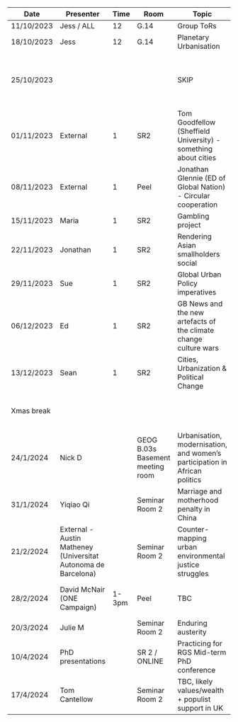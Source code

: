 | Date       | Presenter | Time          | Room    | Topic| 	Additional notes  |
|------------|-----------|---------------|---------|------|---------------------|
|	11/10/2023	|	Jess / ALL	|	12	|	G.14	|	Group ToRs	|		|
|	18/10/2023	|	Jess	|	12	|	G.14	|	Planetary Urbanisation	|	in Fry G.12	|
|	25/10/2023	|		|		|		|	SKIP	|	This is half-term week, so those of us with kids may be juggling childcare/working from home	|
|	01/11/2023	|	External	|	1	|	SR2	|	Tom Goodfellow (Sheffield University) - something about cities	|	[Time moved to 13:00]	|
|	08/11/2023	|	External	|	1	|	Peel	|	Jonathan Glennie (ED of Global Nation) - Circular cooperation	|	Open to all PGT so in Peel	|
|	15/11/2023	|	Maria	|	1	|	SR2	|	Gambling project	|		|
|	22/11/2023	|	Jonathan	|	1	|	SR2	|	Rendering Asian smallholders social	|		|
|	29/11/2023	|	Sue	|	1	|	SR2	|	Global Urban Policy imperatives	|	(Dry run of Chant Lecture Sue is giving at LSE)	|
|	06/12/2023	|	Ed	|	1	|	SR2	|	GB News and the new artefacts of the climate change culture wars	|		|
|	13/12/2023	|	Sean	|	1	|	SR2	|	Cities, Urbanization & Political Change	|		|
|	Xmas break	|		|		|		|		|	Nb: Julie on research leave so will do something in TB2	|
|	24/1/2024	|	Nick D	|		|	GEOG B.03s Basement meeting room	|	Urbanisation, modernisation, and women’s participation in African politics	|		|
|	31/1/2024	|	Yiqiao Qi	|		|	Seminar Room 2	|	Marriage and motherhood penalty in China	|	MS Teams remote link to be made available	|
|	21/2/2024	|	External - Austin Matheney (Universitat Autonoma de Barcelona)	|		|	Seminar Room 2	|	Counter-mapping urban environmental justice struggles	|		|
|	28/2/2024	|	David McNair (ONE Campaign)	|	1-3pm	|	Peel	|	TBC	|	David is Executive Director of the ONE Campaign	|
|	20/3/2024	|	Julie M	|		|	Seminar Room 2	|	Enduring austerity	|		|
|	10/4/2024	|	PhD presentations	|		|	SR 2 / ONLINE	|	Practicing for RGS Mid-term PhD conference	|		|
|	17/4/2024	|	Tom Cantellow	|		|	Seminar Room 2	|	TBC, likely values/wealth + populist support in UK	|	MOVE TO WED 17TH APRIL?	|
